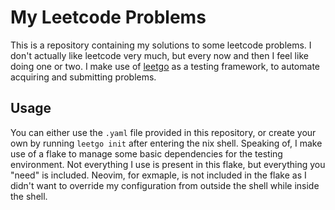 # My Leetcode Problems

This is a repository containing my solutions to some leetcode problems. I don't
actually like leetcode very much, but every now and then I feel like doing one
or two. I make use of [leetgo](https://github.com/j178/leetgo) as a testing
framework, to automate acquiring and submitting problems.

## Usage

You can either use the `.yaml` file provided in this repository, or create your
own by running `leetgo init` after entering the nix shell. Speaking of, I make
use of a flake to manage some basic dependencies for the testing environment.
Not everything I use is present in this flake, but everything you "need" is
included. Neovim, for exmaple, is not included in the flake as I didn't want to
override my configuration from outside the shell while inside the shell.
